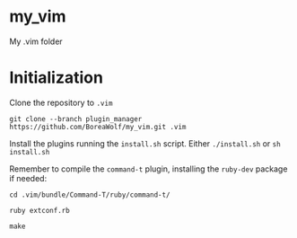 # my_vim
My .vim folder

# Initialization
Clone the repository to `.vim`

`git clone --branch plugin_manager https://github.com/BoreaWolf/my_vim.git .vim`

Install the plugins running the `install.sh` script.
Either `./install.sh` or `sh install.sh`

Remember to compile the `command-t` plugin, installing the `ruby-dev` package if needed:

`cd .vim/bundle/Command-T/ruby/command-t/`

`ruby extconf.rb`

`make`
